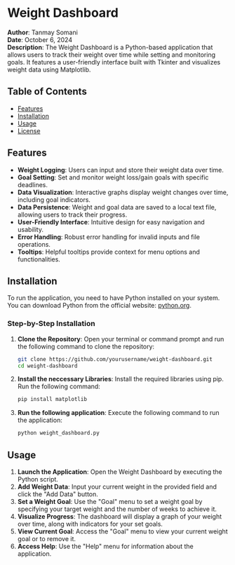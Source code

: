 # Weight Dashboard

**Author**: Tanmay Somani  
**Date**: October 6, 2024  
**Description**: The Weight Dashboard is a Python-based application that allows users to track their weight over time while setting and monitoring goals. It features a user-friendly interface built with Tkinter and visualizes weight data using Matplotlib.

## Table of Contents

- [Features](#features)
- [Installation](#installation)
- [Usage](#usage)
- [License](#license)

## Features

- **Weight Logging**: Users can input and store their weight data over time.
- **Goal Setting**: Set and monitor weight loss/gain goals with specific deadlines.
- **Data Visualization**: Interactive graphs display weight changes over time, including goal indicators.
- **Data Persistence**: Weight and goal data are saved to a local text file, allowing users to track their progress.
- **User-Friendly Interface**: Intuitive design for easy navigation and usability.
- **Error Handling**: Robust error handling for invalid inputs and file operations.
- **Tooltips**: Helpful tooltips provide context for menu options and functionalities.

## Installation

To run the application, you need to have Python installed on your system. You can download Python from the official website: [python.org](https://www.python.org/downloads/).

### Step-by-Step Installation

1. **Clone the Repository**:
   Open your terminal or command prompt and run the following command to clone the repository:

   ```bash
   git clone https://github.com/yourusername/weight-dashboard.git
   cd weight-dashboard
   ```
2. **Install the neccessary Libraries**:
   Install the required libraries using pip. Run the following command:
   ```bash
   pip install matplotlib
   ```
3. **Run the following application**:
   Execute the following command to run the application:
   ```bash
   python weight_dashboard.py
   ```

## Usage

1. **Launch the Application**: Open the Weight Dashboard by executing the Python script.
2. **Add Weight Data**: Input your current weight in the provided field and click the "Add Data" button.
3. **Set a Weight Goal**: Use the "Goal" menu to set a weight goal by specifying your target weight and the number of weeks to achieve it.
4. **Visualize Progress**: The dashboard will display a graph of your weight over time, along with indicators for your set goals.
5. **View Current Goal**: Access the "Goal" menu to view your current weight goal or to remove it.
6. **Access Help**: Use the "Help" menu for information about the application.


